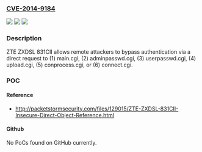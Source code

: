 ### [CVE-2014-9184](https://cve.mitre.org/cgi-bin/cvename.cgi?name=CVE-2014-9184)
![](https://img.shields.io/static/v1?label=Product&message=n%2Fa&color=blue)
![](https://img.shields.io/static/v1?label=Version&message=n%2Fa&color=blue)
![](https://img.shields.io/static/v1?label=Vulnerability&message=n%2Fa&color=brighgreen)

### Description

ZTE ZXDSL 831CII allows remote attackers to bypass authentication via a direct request to (1) main.cgi, (2) adminpasswd.cgi, (3) userpasswd.cgi, (4) upload.cgi, (5) conprocess.cgi, or (6) connect.cgi.

### POC

#### Reference
- http://packetstormsecurity.com/files/129015/ZTE-ZXDSL-831CII-Insecure-Direct-Object-Reference.html

#### Github
No PoCs found on GitHub currently.

